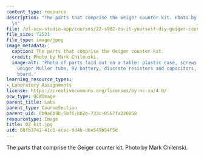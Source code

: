 ```yaml
---
content_type: resource
description: "The parts that comprise the Geiger counter kit. Photo by Mark Chilenski.\r\
  \n"
file: /ol-ocw-studio-app/courses/22-s902-do-it-yourself-diy-geiger-counters-january-iap-2015/08fb374241c1acec9d4bd6e549b54f5d_02_kit.jpg
file_size: 72531
file_type: image/jpeg
image_metadata:
  caption: The parts that comprise the Geiger counter kit.
  credit: Photo by Mark Chilenski.
  image-alt: 'Photo of parts laid out on a table: plastic case, screws and fittings,
    Geiger Muller tube, 9V battery, discrete resistors and capacitors, printed circuit
    board.'
learning_resource_types:
- Laboratory Assignments
license: https://creativecommons.org/licenses/by-nc-sa/4.0/
ocw_type: OCWImage
parent_title: Labs
parent_type: CourseSection
parent_uid: 0b9a6b9b-5bf6-bb2b-733c-8567fa220058
resourcetype: Image
title: 02_kit.jpg
uid: 08fb3742-41c1-acec-9d4b-d6e549b54f5d
---
```

The parts that comprise the Geiger counter kit. Photo by Mark Chilenski.
